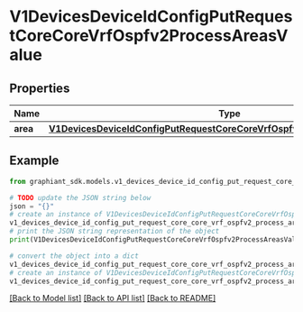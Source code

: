 # V1DevicesDeviceIdConfigPutRequestCoreCoreVrfOspfv2ProcessAreasValue


## Properties

Name | Type | Description | Notes
------------ | ------------- | ------------- | -------------
**area** | [**V1DevicesDeviceIdConfigPutRequestCoreCoreVrfOspfv2ProcessAreasValueArea**](V1DevicesDeviceIdConfigPutRequestCoreCoreVrfOspfv2ProcessAreasValueArea.md) |  | [optional] 

## Example

```python
from graphiant_sdk.models.v1_devices_device_id_config_put_request_core_core_vrf_ospfv2_process_areas_value import V1DevicesDeviceIdConfigPutRequestCoreCoreVrfOspfv2ProcessAreasValue

# TODO update the JSON string below
json = "{}"
# create an instance of V1DevicesDeviceIdConfigPutRequestCoreCoreVrfOspfv2ProcessAreasValue from a JSON string
v1_devices_device_id_config_put_request_core_core_vrf_ospfv2_process_areas_value_instance = V1DevicesDeviceIdConfigPutRequestCoreCoreVrfOspfv2ProcessAreasValue.from_json(json)
# print the JSON string representation of the object
print(V1DevicesDeviceIdConfigPutRequestCoreCoreVrfOspfv2ProcessAreasValue.to_json())

# convert the object into a dict
v1_devices_device_id_config_put_request_core_core_vrf_ospfv2_process_areas_value_dict = v1_devices_device_id_config_put_request_core_core_vrf_ospfv2_process_areas_value_instance.to_dict()
# create an instance of V1DevicesDeviceIdConfigPutRequestCoreCoreVrfOspfv2ProcessAreasValue from a dict
v1_devices_device_id_config_put_request_core_core_vrf_ospfv2_process_areas_value_from_dict = V1DevicesDeviceIdConfigPutRequestCoreCoreVrfOspfv2ProcessAreasValue.from_dict(v1_devices_device_id_config_put_request_core_core_vrf_ospfv2_process_areas_value_dict)
```
[[Back to Model list]](../README.md#documentation-for-models) [[Back to API list]](../README.md#documentation-for-api-endpoints) [[Back to README]](../README.md)


